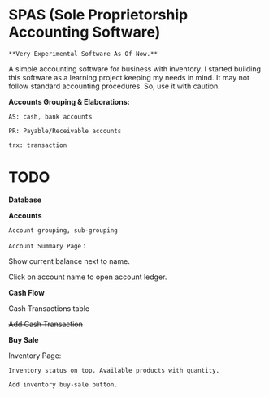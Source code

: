 # SPAS (Sole Proprietorship Accounting Software)

`**Very Experimental Software As Of Now.**`

A simple accounting software for business with inventory. I started building this software as a learning project keeping
my needs in mind. It may not follow standard accounting procedures. So, use it with caution.

**Accounts Grouping & Elaborations:**

`AS: cash, bank accounts`

`PR: Payable/Receivable accounts`

`trx: transaction`

# TODO

**Database**

**Accounts**

`Account grouping, sub-grouping`

`Account Summary Page` :

Show current balance next to name.

Click on account name to open account ledger.

**Cash Flow**

~~Cash Transactions table~~

~~Add Cash Transaction~~

**Buy Sale**

Inventory Page:

`Inventory status on top. Available products with quantity.`

`Add inventory buy-sale button.`

